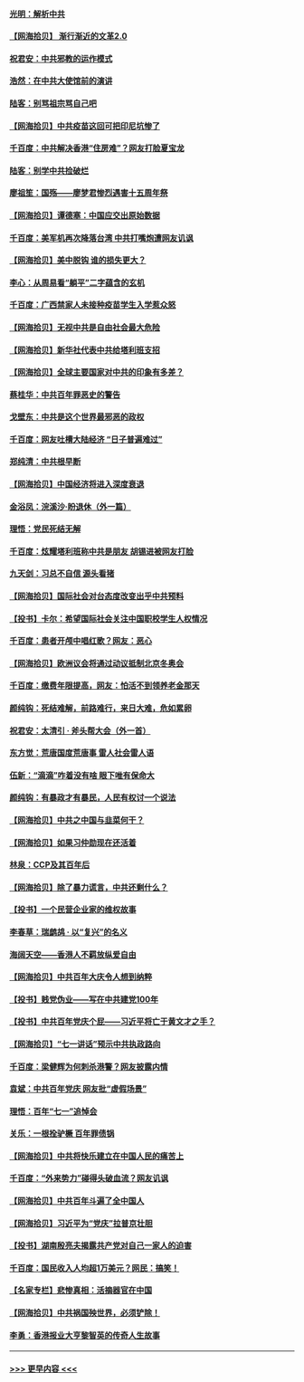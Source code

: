 #### [光明：解析中共](../pages/nsc993/n13099934.md?t=07201251) 
#### [【网海拾贝】 渐行渐近的文革2.0](../pages/nsc993/n13099588.md?t=07201251) 
#### [祝君安：中共邪教的运作模式](../pages/nsc993/n13099456.md?t=07201251) 
#### [浩然：在中共大使馆前的演讲](../pages/nsc993/n13098467.md?t=07201251) 
#### [陆客：别骂祖宗骂自己吧](../pages/nsc993/n13097813.md?t=07201251) 
#### [【网海拾贝】中共疫苗这回可把印尼坑惨了](../pages/nsc993/n13096777.md?t=07201251) 
#### [千百度：中共解决香港“住房难”？网友打脸夏宝龙](../pages/nsc993/n13096607.md?t=07201251) 
#### [陆客：别学中共捡破烂](../pages/nsc993/n13096489.md?t=07201251) 
#### [廖祖笙：国殇——廖梦君惨烈遇害十五周年祭](../pages/nsc993/n13096340.md?t=07201251) 
#### [【网海拾贝】谭德塞：中国应交出原始数据](../pages/nsc993/n13095308.md?t=07201251) 
#### [千百度：美军机再次降落台湾 中共打嘴炮遭网友讥讽](../pages/nsc993/n13095250.md?t=07201251) 
#### [【网海拾贝】美中脱钩 谁的损失更大？](../pages/nsc993/n13093068.md?t=07201251) 
#### [李心：从周易看“躺平”二字蕴含的玄机](../pages/nsc993/n13091424.md?t=07201251) 
#### [千百度：广西禁家人未接种疫苗学生入学惹众怒](../pages/nsc993/n13090506.md?t=07201251) 
#### [【网海拾贝】无视中共是自由社会最大危险](../pages/nsc993/n13089767.md?t=07201251) 
#### [【网海拾贝】新华社代表中共给塔利班支招](../pages/nsc993/n13087892.md?t=07201251) 
#### [【网海拾贝】全球主要国家对中共的印象有多差？](../pages/nsc993/n13085788.md?t=07201251) 
#### [蔡桂华：中共百年罪恶史的警告](../pages/nsc993/n13085715.md?t=07201251) 
#### [戈壁东：中共是这个世界最邪恶的政权](../pages/nsc993/n13085641.md?t=07201251) 
#### [千百度：网友吐槽大陆经济 “日子普遍难过”](../pages/nsc993/n13085475.md?t=07201251) 
#### [郑纯清：中共根早断](../pages/nsc993/n13084579.md?t=07201251) 
#### [【网海拾贝】中国经济将进入深度衰退](../pages/nsc993/n13082552.md?t=07201251) 
#### [金浴凤：浣溪沙·盼退休（外一篇）](../pages/nsc993/n13081560.md?t=07201251) 
#### [理悟：党民死结无解](../pages/nsc993/n13081552.md?t=07201251) 
#### [千百度：炫耀塔利班称中共是朋友  胡锡进被网友打脸](../pages/nsc993/n13081538.md?t=07201251) 
#### [九天剑：习总不自信 源头看猪](../pages/nsc993/n13081197.md?t=07201251) 
#### [【网海拾贝】国际社会对台态度改变出乎中共预料](../pages/nsc993/n13080968.md?t=07201251) 
#### [【投书】卡尔：希望国际社会关注中国职校学生人权情况](../pages/nsc993/n13080410.md?t=07201251) 
#### [千百度：患者开颅中唱红歌？网友：恶心](../pages/nsc993/n13080377.md?t=07201251) 
#### [【网海拾贝】欧洲议会将通过动议抵制北京冬奥会](../pages/nsc993/n13078156.md?t=07201251) 
#### [千百度：缴费年限提高，网友：怕活不到领养老金那天](../pages/nsc993/n13078088.md?t=07201251) 
#### [颜纯钩：死结难解，前路难行，来日大难，危如累卵](../pages/nsc993/n13077179.md?t=07201251) 
#### [祝君安：太清引 · 斧头帮大会（外一首）](../pages/nsc993/n13077162.md?t=07201251) 
#### [东方觉：荒唐国度荒唐事 雷人社会雷人语](../pages/nsc993/n13075917.md?t=07201251) 
#### [伍新：“滴滴”咋着没有啥 眼下唯有保命大](../pages/nsc993/n13075894.md?t=07201251) 
#### [颜纯钩：有暴政才有暴民，人民有权讨一个说法](../pages/nsc993/n13075734.md?t=07201251) 
#### [【网海拾贝】中共之中国与韭菜何干？](../pages/nsc993/n13075428.md?t=07201251) 
#### [【网海拾贝】如果习仲勋现在还活着](../pages/nsc993/n13073410.md?t=07201251) 
#### [林泉：CCP及其百年后](../pages/nsc993/n13073226.md?t=07201251) 
#### [【网海拾贝】除了暴力谎言，中共还剩什么？](../pages/nsc993/n13071082.md?t=07201251) 
#### [【投书】一个民营企业家的维权故事](../pages/nsc993/n13070932.md?t=07201251) 
#### [李春草：瑞鹧鸪 · 以“复兴”的名义](../pages/nsc993/n13069984.md?t=07201251) 
#### [海阔天空——香港人不羁放纵爱自由](../pages/nsc993/n13069407.md?t=07201251) 
#### [【网海拾贝】中共百年大庆令人想到纳粹](../pages/nsc993/n13068483.md?t=07201251) 
#### [【投书】贱党伪业——写在中共建党100年](../pages/nsc993/n13067843.md?t=07201251) 
#### [【投书】中共百年党庆个屁——习近平将亡于黄文才之手？](../pages/nsc993/n13067425.md?t=07201251) 
#### [【网海拾贝】“七一讲话”预示中共执政路向](../pages/nsc993/n13066434.md?t=07201251) 
#### [千百度：梁健辉为何刺杀港警？网友披露内情](../pages/nsc993/n13066979.md?t=07201251) 
#### [袁斌：中共百年党庆 网友批“虚假场景”](../pages/nsc993/n13066385.md?t=07201251) 
#### [理悟：百年“七一”追悼会](../pages/nsc993/n13066106.md?t=07201251) 
#### [关乐：一根拴驴橛 百年罪债锅](../pages/nsc993/n13066089.md?t=07201251) 
#### [【网海拾贝】中共将快乐建立在中国人民的痛苦上](../pages/nsc993/n13064939.md?t=07201251) 
#### [千百度：“外来势力”碰得头破血流？网友讥讽](../pages/nsc993/n13064878.md?t=07201251) 
#### [【网海拾贝】中共百年斗遍了全中国人](../pages/nsc993/n13060020.md?t=07201251) 
#### [【网海拾贝】习近平为“党庆”拉普京壮胆](../pages/nsc993/n13057781.md?t=07201251) 
#### [【投书】湖南殷亮夫揭露共产党对自己一家人的迫害](../pages/nsc993/n13057744.md?t=07201251) 
#### [千百度：国民收入人均超1万美元？网民：搞笑！](../pages/nsc993/n13057692.md?t=07201251) 
#### [【名家专栏】悲惨真相：活摘器官在中国](../pages/nsc993/n13056611.md?t=07201251) 
#### [【网海拾贝】中共祸国殃世界，必须铲除！](../pages/nsc993/n13056011.md?t=07201251) 
#### [李勇：香港报业大亨黎智英的传奇人生故事](../pages/nsc993/n13055258.md?t=07201251) 

----
#### [ >>> 更早内容 <<< ](../indexes/nsc993-earlier.md)
